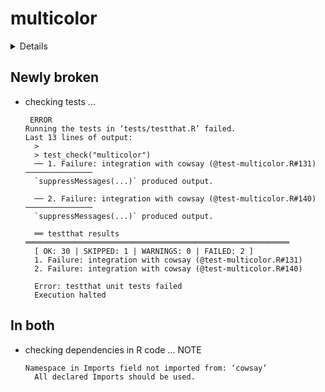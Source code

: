 # multicolor

<details>

* Version: 0.1.3
* Source code: https://github.com/cran/multicolor
* URL: http://github.com/aedobbyn/multicolor/
* BugReports: https://github.com/aedobbyn/multicolor/issues/
* Date/Publication: 2019-04-13 23:12:51 UTC
* Number of recursive dependencies: 64

Run `revdep_details(,"multicolor")` for more info

</details>

## Newly broken

*   checking tests ...
    ```
     ERROR
    Running the tests in ‘tests/testthat.R’ failed.
    Last 13 lines of output:
      > 
      > test_check("multicolor")
      ── 1. Failure: integration with cowsay (@test-multicolor.R#131)  ───────────────
      `suppressMessages(...)` produced output.
      
      ── 2. Failure: integration with cowsay (@test-multicolor.R#140)  ───────────────
      `suppressMessages(...)` produced output.
      
      ══ testthat results  ═══════════════════════════════════════════════════════════
      [ OK: 30 | SKIPPED: 1 | WARNINGS: 0 | FAILED: 2 ]
      1. Failure: integration with cowsay (@test-multicolor.R#131) 
      2. Failure: integration with cowsay (@test-multicolor.R#140) 
      
      Error: testthat unit tests failed
      Execution halted
    ```

## In both

*   checking dependencies in R code ... NOTE
    ```
    Namespace in Imports field not imported from: ‘cowsay’
      All declared Imports should be used.
    ```

